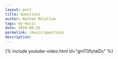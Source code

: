 ```yaml
---
layout: post
title: Questions
author: Nathan McCallum
tags: my-music
date: 2018-06-25
permalink: /music/questions
description:
---
```


{% include youtube-video.html id="gmTGfytaIDc" %}
